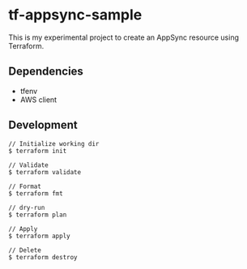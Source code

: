 # tf-appsync-sample

This is my experimental project to create an AppSync resource using Terraform.

## Dependencies
- tfenv
- AWS client

## Development

```
// Initialize working dir
$ terraform init

// Validate
$ terraform validate

// Format
$ terraform fmt

// dry-run
$ terraform plan

// Apply
$ terraform apply

// Delete
$ terraform destroy
```
